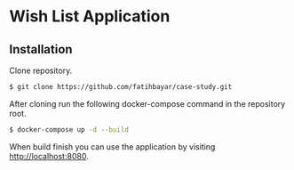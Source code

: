 # Wish List Application

## Installation

Clone repository.
```sh
$ git clone https://github.com/fatihbayar/case-study.git
```

After cloning run the following docker-compose command in the repository root.
```sh
$ docker-compose up -d --build
```

When build finish you can use the application by visiting <http://localhost:8080>.
